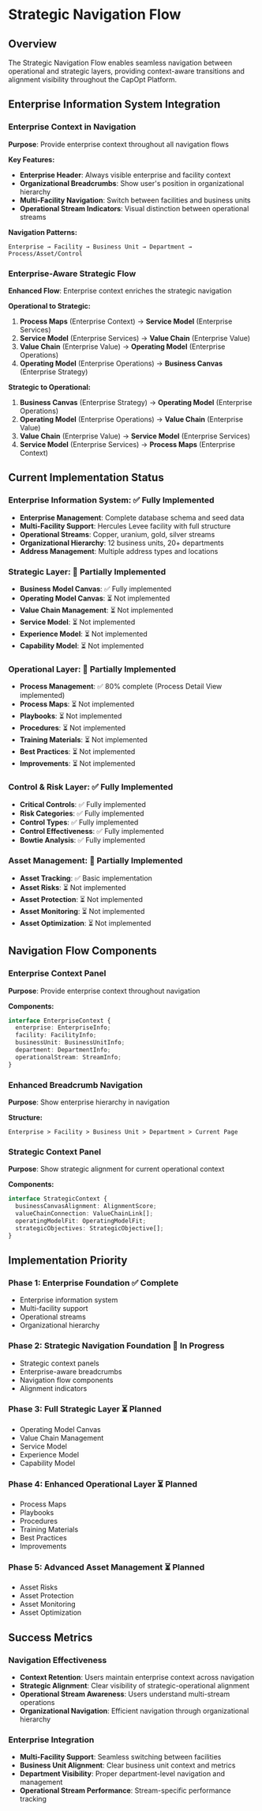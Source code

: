 # Strategic Navigation Flow

## Overview
The Strategic Navigation Flow enables seamless navigation between operational and strategic layers, providing context-aware transitions and alignment visibility throughout the CapOpt Platform.

## Enterprise Information System Integration

### Enterprise Context in Navigation
**Purpose**: Provide enterprise context throughout all navigation flows

**Key Features:**
- **Enterprise Header**: Always visible enterprise and facility context
- **Organizational Breadcrumbs**: Show user's position in organizational hierarchy
- **Multi-Facility Navigation**: Switch between facilities and business units
- **Operational Stream Indicators**: Visual distinction between operational streams

**Navigation Patterns:**
```
Enterprise → Facility → Business Unit → Department → Process/Asset/Control
```

### Enterprise-Aware Strategic Flow
**Enhanced Flow**: Enterprise context enriches the strategic navigation

**Operational to Strategic:**
1. **Process Maps** (Enterprise Context) → **Service Model** (Enterprise Services)
2. **Service Model** (Enterprise Services) → **Value Chain** (Enterprise Value)
3. **Value Chain** (Enterprise Value) → **Operating Model** (Enterprise Operations)
4. **Operating Model** (Enterprise Operations) → **Business Canvas** (Enterprise Strategy)

**Strategic to Operational:**
1. **Business Canvas** (Enterprise Strategy) → **Operating Model** (Enterprise Operations)
2. **Operating Model** (Enterprise Operations) → **Value Chain** (Enterprise Value)
3. **Value Chain** (Enterprise Value) → **Service Model** (Enterprise Services)
4. **Service Model** (Enterprise Services) → **Process Maps** (Enterprise Context)

## Current Implementation Status

### Enterprise Information System: ✅ **Fully Implemented**
- **Enterprise Management**: Complete database schema and seed data
- **Multi-Facility Support**: Hercules Levee facility with full structure
- **Operational Streams**: Copper, uranium, gold, silver streams
- **Organizational Hierarchy**: 12 business units, 20+ departments
- **Address Management**: Multiple address types and locations

### Strategic Layer: 🔄 **Partially Implemented**
- **Business Model Canvas**: ✅ Fully implemented
- **Operating Model Canvas**: ⏳ Not implemented
- **Value Chain Management**: ⏳ Not implemented
- **Service Model**: ⏳ Not implemented
- **Experience Model**: ⏳ Not implemented
- **Capability Model**: ⏳ Not implemented

### Operational Layer: 🔄 **Partially Implemented**
- **Process Management**: ✅ 80% complete (Process Detail View implemented)
- **Process Maps**: ⏳ Not implemented
- **Playbooks**: ⏳ Not implemented
- **Procedures**: ⏳ Not implemented
- **Training Materials**: ⏳ Not implemented
- **Best Practices**: ⏳ Not implemented
- **Improvements**: ⏳ Not implemented

### Control & Risk Layer: ✅ **Fully Implemented**
- **Critical Controls**: ✅ Fully implemented
- **Risk Categories**: ✅ Fully implemented
- **Control Types**: ✅ Fully implemented
- **Control Effectiveness**: ✅ Fully implemented
- **Bowtie Analysis**: ✅ Fully implemented

### Asset Management: 🔄 **Partially Implemented**
- **Asset Tracking**: ✅ Basic implementation
- **Asset Risks**: ⏳ Not implemented
- **Asset Protection**: ⏳ Not implemented
- **Asset Monitoring**: ⏳ Not implemented
- **Asset Optimization**: ⏳ Not implemented

## Navigation Flow Components

### Enterprise Context Panel
**Purpose**: Provide enterprise context throughout navigation

**Components:**
```typescript
interface EnterpriseContext {
  enterprise: EnterpriseInfo;
  facility: FacilityInfo;
  businessUnit: BusinessUnitInfo;
  department: DepartmentInfo;
  operationalStream: StreamInfo;
}
```

### Enhanced Breadcrumb Navigation
**Purpose**: Show enterprise hierarchy in navigation

**Structure:**
```
Enterprise > Facility > Business Unit > Department > Current Page
```

### Strategic Context Panel
**Purpose**: Show strategic alignment for current operational context

**Components:**
```typescript
interface StrategicContext {
  businessCanvasAlignment: AlignmentScore;
  valueChainConnection: ValueChainLink[];
  operatingModelFit: OperatingModelFit;
  strategicObjectives: StrategicObjective[];
}
```

## Implementation Priority

### Phase 1: Enterprise Foundation ✅ **Complete**
- Enterprise information system
- Multi-facility support
- Operational streams
- Organizational hierarchy

### Phase 2: Strategic Navigation Foundation 🔄 **In Progress**
- Strategic context panels
- Enterprise-aware breadcrumbs
- Navigation flow components
- Alignment indicators

### Phase 3: Full Strategic Layer ⏳ **Planned**
- Operating Model Canvas
- Value Chain Management
- Service Model
- Experience Model
- Capability Model

### Phase 4: Enhanced Operational Layer ⏳ **Planned**
- Process Maps
- Playbooks
- Procedures
- Training Materials
- Best Practices
- Improvements

### Phase 5: Advanced Asset Management ⏳ **Planned**
- Asset Risks
- Asset Protection
- Asset Monitoring
- Asset Optimization

## Success Metrics

### Navigation Effectiveness
- **Context Retention**: Users maintain enterprise context across navigation
- **Strategic Alignment**: Clear visibility of strategic-operational alignment
- **Operational Stream Awareness**: Users understand multi-stream operations
- **Organizational Navigation**: Efficient navigation through organizational hierarchy

### Enterprise Integration
- **Multi-Facility Support**: Seamless switching between facilities
- **Business Unit Alignment**: Clear business unit context and metrics
- **Department Visibility**: Proper department-level navigation and management
- **Operational Stream Performance**: Stream-specific performance tracking 
